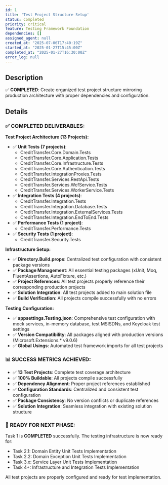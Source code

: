 ```yaml
---
id: 1
title: 'Test Project Structure Setup'
status: completed
priority: critical
feature: Testing Framework Foundation
dependencies: []
assigned_agent: null
created_at: "2025-07-06T17:40:19Z"
started_at: "2025-01-27T15:45:00Z"
completed_at: "2025-01-27T16:30:00Z"
error_log: null
---
```


## Description

✅ **COMPLETED**: Create organized test project structure mirroring production architecture with proper dependencies and configuration.

## Details

### ✅ **COMPLETED DELIVERABLES:**

**Test Project Architecture (13 Projects):**
- ✅ **Unit Tests (7 projects)**: 
  - CreditTransfer.Core.Domain.Tests
  - CreditTransfer.Core.Application.Tests  
  - CreditTransfer.Core.Infrastructure.Tests
  - CreditTransfer.Core.Authentication.Tests
  - CreditTransfer.IntegrationProxies.Tests
  - CreditTransfer.Services.RestApi.Tests
  - CreditTransfer.Services.WcfService.Tests
  - CreditTransfer.Services.WorkerService.Tests
- ✅ **Integration Tests (4 projects)**:
  - CreditTransfer.Integration.Tests
  - CreditTransfer.Integration.Database.Tests
  - CreditTransfer.Integration.ExternalServices.Tests
  - CreditTransfer.Integration.EndToEnd.Tests
- ✅ **Performance Tests (1 project)**:
  - CreditTransfer.Performance.Tests
- ✅ **Security Tests (1 project)**:
  - CreditTransfer.Security.Tests

**Infrastructure Setup:**
- ✅ **Directory.Build.props**: Centralized test configuration with consistent package versions
- ✅ **Package Management**: All essential testing packages (xUnit, Moq, FluentAssertions, AutoFixture, etc.)
- ✅ **Project References**: All test projects properly reference their corresponding production projects
- ✅ **Solution Integration**: All test projects added to main solution file
- ✅ **Build Verification**: All projects compile successfully with no errors

**Testing Configuration:**
- ✅ **appsettings.Testing.json**: Comprehensive test configuration with mock services, in-memory database, test MSISDNs, and Keycloak test settings
- ✅ **Version Compatibility**: All packages aligned with production versions (Microsoft.Extensions.* v9.0.6)
- ✅ **Global Usings**: Automated test framework imports for all test projects

### **📊 SUCCESS METRICS ACHIEVED:**

- ✅ **13 Test Projects**: Complete test coverage architecture
- ✅ **100% Buildable**: All projects compile successfully  
- ✅ **Dependency Alignment**: Proper project references established
- ✅ **Configuration Standards**: Centralized and consistent test configuration
- ✅ **Package Consistency**: No version conflicts or duplicate references
- ✅ **Solution Integration**: Seamless integration with existing solution structure

### **🎯 READY FOR NEXT PHASE:**

Task 1 is **COMPLETED** successfully. The testing infrastructure is now ready for:
- Task 2.1: Domain Entity Unit Tests Implementation
- Task 2.2: Domain Exception Unit Tests Implementation  
- Task 3.x: Service Layer Unit Tests Implementation
- Task 4+: Infrastructure and Integration Tests Implementation

All test projects are properly configured and ready for test implementation. 